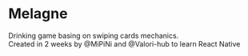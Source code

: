# Melagne
Drinking game basing on swiping cards mechanics.  
Created in 2 weeks by @MiPiNi and @Valori-hub to learn React Native
